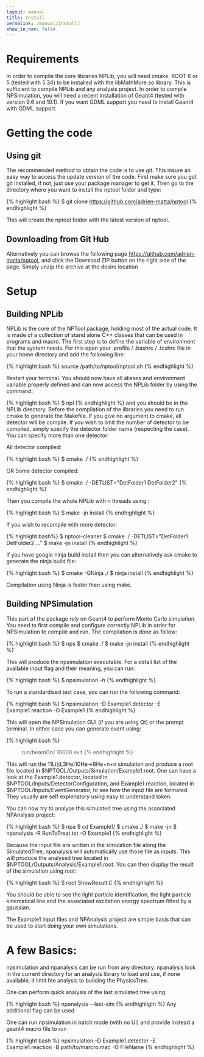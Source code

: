 ```yaml
---
layout: manual 
title: Install 
permalink: /manual/install/
show_in_nav: false
---
```

# Requirements

In order to compile the core libraries NPLib, you will need cmake, ROOT 6 or 5 (tested with 5.34) to be installed with the libMathMore.so library. This is sufficient to compile NPLib and any analysis project. In order to compile NPSimulation, you will need a recent installation of Geant4 (tested with version 9.6 and 10.1). If you want GDML support you need to install Geant4 with GDML support.

# Getting the code

## Using git

The recommended method to obtain the code is to use git. This insure an easy way to access the update version of the code. First make sure you got git installed, if not, just use your package manager to get it. Then go to the directory where you want to install the nptool folder and type:

{% highlight bash %}
$ git clone https://github.com/adrien-matta/nptool
{% endhighlight %}

This will create the nptool folder with the latest version of nptool.

## Downloading from Git Hub

Alternatively you can browse the following page https://github.com/adrien-matta/nptool, and click the Download ZIP button on the right side of the page. Simply unzip the archive at the desire location

# Setup

## Building NPLib

NPLib is the core of the NPTool package, holding most of the actual code. It is made of a collection of stand alone C++ classes that can be used in programs and macro. The first step is to define the variable of environment that the system needs. For this open your .profile / .bashrc / .tcshrc file in your home directory and add the following line:

{% highlight bash %}
 source /path/to/nptool/nptool.sh
{% endhighlight %}

Restart your terminal. You should now have all aliases and environment variable properly defined and can now access the NPLib folder by using the command:

{% highlight bash %}
$ npl 
{% endhighlight %}
and you should be in the NPLib directory. 
Before the compilation of the libraries you need to run cmake to generate the Makefile. If you give no argument to cmake, all detector will be compile. If you wish to limit the number of detector to be compiled, simply specify the detector folder name (respecting the case). You can specify more than one detector:

All detector compiled:

{% highlight bash %}
$ cmake ./ 
{% endhighlight %}

OR Some detector compiled:

{% highlight bash %}
$ cmake ./ -DETLIST="DetFolder1 DetFolder2"
{% endhighlight %}

Then you compile the whole NPLib with n threads using :

{% highlight bash %}
$ make -jn install
{% endhighlight %}

If you wish to recompile with more detector:

{% highlight bash%}
$ nptool-cleaner
$ cmake ./ -DETLIST="DetFolder1 DetFolder2 ..."
$ make -jn install
{% endhighlight %}

If you have google ninja build install then you can alternatively ask cmake to generate the ninja.build file:

{% highlight bash %}
$ cmake -GNinja ./
$ ninja install
{% endhighlight %}

Compilation using Ninja is faster than using make.

## Building NPSimulation
This part of the package rely on Geant4 to perform Monte Carlo simulation. You need to first compile and configure correctly NPLib in order for NPSimulation to compile and run. The compilation is done as follow:

{% highlight bash %}
$ nps
$ cmake ./
$ make -jn install
{% endhighlight %}`

This will produce the npsimulation executable. For a detail list of the available input flag and their meaning, you can run:

{% highlight bash %}
$ npsimulation -h
{% endhighlight %}

To run a standardised test case, you can run the following command:

{% highlight bash %}
$ npsimulation -D Example1.detector -E Example1.reaction -O Example1
{% endhighlight %}

This will open the NPSimulation GUI (if you are using Qt) or the prompt terminal. In either case you can generate event using:

{% highlight bash %}
> run/beamOn/ 10000
> exit
{% endhighlight %}

This will run the 11Li(d,3He)10He->8He+n+n simulation and produce a root file located in $NPTOOL/Outputs/Simulation/Example1.root. One can have a look at the Example1.detector, located in $NPTOOL/Inputs/DetectorConfiguration, and Example1.reaction, located in $NPTOOL/Inputs/EventGenerator, to see how the input file are formated. They usually are self explenatory using easy to understand token.

You can now try to analyse this simulated tree using the associated NPAnalysis project:

{% highlight bash %}
$ npa
$ cd Example1/
$ cmake ./
$ make -jn
$ npanalysis -R RunToTreat.txt -O Example1
{% endhighlight %}

Because the input file are written in the simulation file along the SimulatedTree, npanalysis will automatically use those file as inputs. This will produce the analysed tree located in $NPTOOL/Outputs/Analysis/Example1.root. You can then display the result of the simulation using root:

{% highlight bash %}
$ root ShowResult.C
{% endhighlight %}

You should be able to see the light particle identification, the light particle kinematical line and the associated excitation energy spectrum fitted by a gaussian.
 
The Example1 input files and NPAnalysis project are simple basis that can be used to start doing your own simulations.

# A few Basics: 

npsimulation and npanalysis can be run from any directory. npanalysis look in the current directory for an analysis library to load and use, if none available, it limit hte analysis to building the PhysicsTree.

One can perform quick analysis of the last simulated tree using:

{% highlight bash %}
npanalysis --last-sim 
{% endhighlight %}
Any additional flag can be used

One can run npsimulation in batch mode (with no UI) and provide instead a geant4 macro file to run

{% highlight bash %}
npsimulation -D Example1.detector -E Example1.reaction -B path/to/marcro.mac -O FileName
{% endhighlight %}

